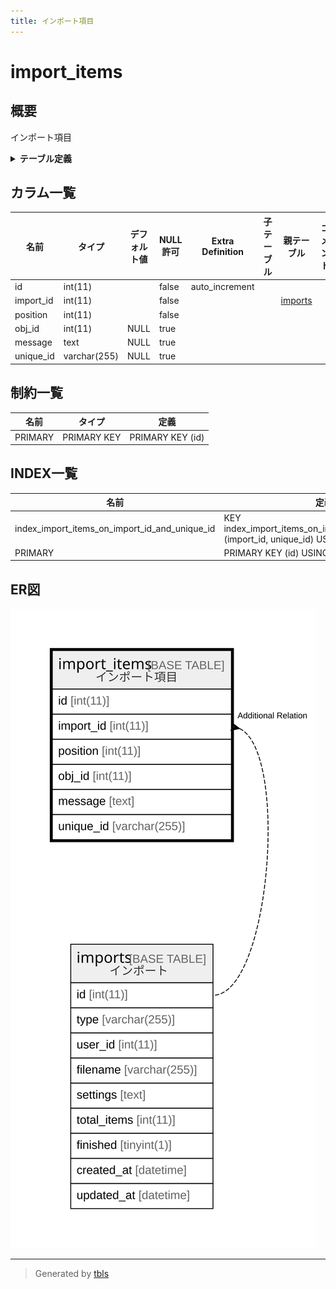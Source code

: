 ```yaml
---
title: インポート項目
---
```

# import_items

## 概要

インポート項目

<details>
<summary><strong>テーブル定義</strong></summary>

```sql
CREATE TABLE `import_items` (
  `id` int(11) NOT NULL AUTO_INCREMENT,
  `import_id` int(11) NOT NULL,
  `position` int(11) NOT NULL,
  `obj_id` int(11) DEFAULT NULL,
  `message` text DEFAULT NULL,
  `unique_id` varchar(255) DEFAULT NULL,
  PRIMARY KEY (`id`),
  KEY `index_import_items_on_import_id_and_unique_id` (`import_id`,`unique_id`)
) ENGINE=InnoDB DEFAULT CHARSET=utf8mb4
```

</details>

## カラム一覧

| 名前        | タイプ          | デフォルト値       | NULL許可   | Extra Definition | 子テーブル      | 親テーブル                 | コメント     |
| --------- | ------------ | ------------ | -------- | ---------------- | ---------- | --------------------- | -------- |
| id        | int(11)      |              | false    | auto_increment   |            |                       |          |
| import_id | int(11)      |              | false    |                  |            | [imports](imports.md) |          |
| position  | int(11)      |              | false    |                  |            |                       |          |
| obj_id    | int(11)      | NULL         | true     |                  |            |                       |          |
| message   | text         | NULL         | true     |                  |            |                       |          |
| unique_id | varchar(255) | NULL         | true     |                  |            |                       |          |

## 制約一覧

| 名前      | タイプ         | 定義               |
| ------- | ----------- | ---------------- |
| PRIMARY | PRIMARY KEY | PRIMARY KEY (id) |

## INDEX一覧

| 名前                                            | 定義                                                                                   |
| --------------------------------------------- | ------------------------------------------------------------------------------------ |
| index_import_items_on_import_id_and_unique_id | KEY index_import_items_on_import_id_and_unique_id (import_id, unique_id) USING BTREE |
| PRIMARY                                       | PRIMARY KEY (id) USING BTREE                                                         |

## ER図

![er](import_items.svg)

---

> Generated by [tbls](https://github.com/k1LoW/tbls)
